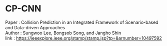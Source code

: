 # CP-CNN
Paper : Collision Prediction in an Integrated Framework of Scenario-based and Data-driven Approaches  
Author : Sungwoo Lee, Bongsob Song, and Jangho Shin  
link : https://ieeexplore.ieee.org/stamp/stamp.jsp?tp=&arnumber=10497592  

